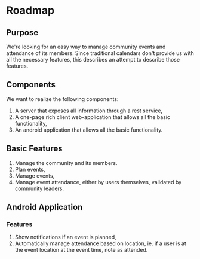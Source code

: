 # Roadmap

## Purpose

We're looking for an easy way to manage community events and attendance of its members. Since traditional calendars don't provide us with all the necessary features, this describes an attempt to describe those features.


## Components

We want to realize the following components:
1. A server that exposes all information through a rest service,
2. A one-page rich client web-application that allows all the basic functionality,
3. An android application that allows all the basic functionality.


## Basic Features

1. Manage the community and its members.
2. Plan events,
3. Manage events,
4. Manage event attendance, either by users themselves, validated by community leaders.

## Android Application

### Features

1. Show notifications if an event is planned,
2. Automatically manage attendance based on location, ie. if a user is at the event location at the event time, note as attended.

